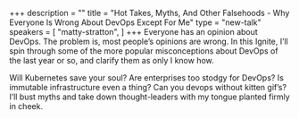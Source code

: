 +++
description = ""
title = "Hot Takes, Myths, And Other Falsehoods - Why Everyone Is Wrong About DevOps Except For Me"
type = "new-talk"
speakers = [
        "matty-stratton",
]
+++
Everyone has an opinion about DevOps. The problem is, most people’s opinions are wrong. In this Ignite, I’ll spin through some of the more popular misconceptions about DevOps of the last year or so, and clarify them as only I know how.

Will Kubernetes save your soul? Are enterprises too stodgy for DevOps? Is immutable infrastructure even a thing? Can you devops without kitten gif’s? I’ll bust myths and take down thought-leaders with my tongue planted firmly in cheek.